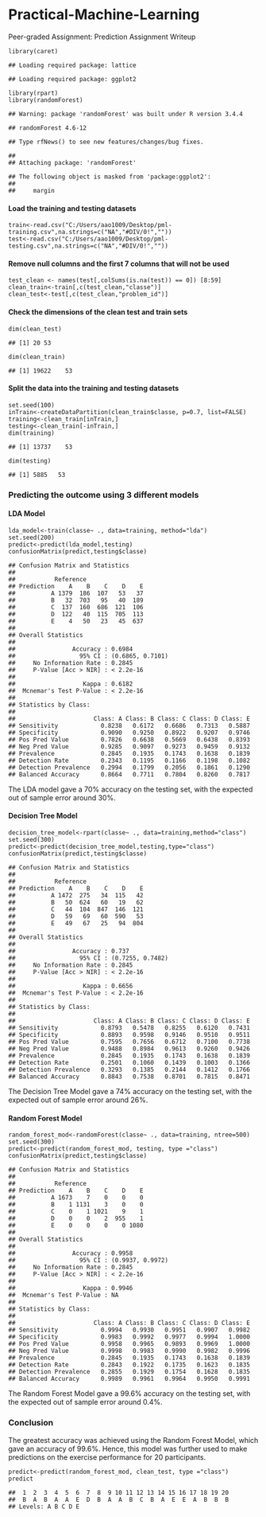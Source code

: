 # Practical-Machine-Learning
Peer-graded Assignment: Prediction Assignment Writeup

    library(caret)

    ## Loading required package: lattice

    ## Loading required package: ggplot2

    library(rpart)
    library(randomForest)

    ## Warning: package 'randomForest' was built under R version 3.4.4

    ## randomForest 4.6-12

    ## Type rfNews() to see new features/changes/bug fixes.

    ## 
    ## Attaching package: 'randomForest'

    ## The following object is masked from 'package:ggplot2':
    ## 
    ##     margin

#### Load the training and testing datasets

    train<-read.csv("C:/Users/aao1009/Desktop/pml-training.csv",na.strings=c("NA","#DIV/0!",""))
    test<-read.csv("C:/Users/aao1009/Desktop/pml-testing.csv",na.strings=c("NA","#DIV/0!",""))

#### Remove null columns and the first 7 columns that will not be used

    test_clean <- names(test[,colSums(is.na(test)) == 0]) [8:59]
    clean_train<-train[,c(test_clean,"classe")]
    clean_test<-test[,c(test_clean,"problem_id")]

#### Check the dimensions of the clean test and train sets

    dim(clean_test)

    ## [1] 20 53

    dim(clean_train)

    ## [1] 19622    53

#### Split the data into the training and testing datasets

    set.seed(100)
    inTrain<-createDataPartition(clean_train$classe, p=0.7, list=FALSE)
    training<-clean_train[inTrain,]
    testing<-clean_train[-inTrain,]
    dim(training)

    ## [1] 13737    53

    dim(testing)

    ## [1] 5885   53

### Predicting the outcome using 3 different models

#### LDA Model

    lda_model<-train(classe~ ., data=training, method="lda")
    set.seed(200)
    predict<-predict(lda_model,testing)
    confusionMatrix(predict,testing$classe)

    ## Confusion Matrix and Statistics
    ## 
    ##           Reference
    ## Prediction    A    B    C    D    E
    ##          A 1379  186  107   53   37
    ##          B   32  703   95   40  189
    ##          C  137  160  686  121  106
    ##          D  122   40  115  705  113
    ##          E    4   50   23   45  637
    ## 
    ## Overall Statistics
    ##                                           
    ##                Accuracy : 0.6984          
    ##                  95% CI : (0.6865, 0.7101)
    ##     No Information Rate : 0.2845          
    ##     P-Value [Acc > NIR] : < 2.2e-16       
    ##                                           
    ##                   Kappa : 0.6182          
    ##  Mcnemar's Test P-Value : < 2.2e-16       
    ## 
    ## Statistics by Class:
    ## 
    ##                      Class: A Class: B Class: C Class: D Class: E
    ## Sensitivity            0.8238   0.6172   0.6686   0.7313   0.5887
    ## Specificity            0.9090   0.9250   0.8922   0.9207   0.9746
    ## Pos Pred Value         0.7826   0.6638   0.5669   0.6438   0.8393
    ## Neg Pred Value         0.9285   0.9097   0.9273   0.9459   0.9132
    ## Prevalence             0.2845   0.1935   0.1743   0.1638   0.1839
    ## Detection Rate         0.2343   0.1195   0.1166   0.1198   0.1082
    ## Detection Prevalence   0.2994   0.1799   0.2056   0.1861   0.1290
    ## Balanced Accuracy      0.8664   0.7711   0.7804   0.8260   0.7817

The LDA model gave a 70% accuracy on the testing set, with the expected
out of sample error around 30%.

#### Decision Tree Model

    decision_tree_model<-rpart(classe~ ., data=training,method="class")
    set.seed(300)
    predict<-predict(decision_tree_model,testing,type="class")
    confusionMatrix(predict,testing$classe)

    ## Confusion Matrix and Statistics
    ## 
    ##           Reference
    ## Prediction    A    B    C    D    E
    ##          A 1472  275   34  115   42
    ##          B   50  624   60   19   62
    ##          C   44  104  847  146  121
    ##          D   59   69   60  590   53
    ##          E   49   67   25   94  804
    ## 
    ## Overall Statistics
    ##                                           
    ##                Accuracy : 0.737           
    ##                  95% CI : (0.7255, 0.7482)
    ##     No Information Rate : 0.2845          
    ##     P-Value [Acc > NIR] : < 2.2e-16       
    ##                                           
    ##                   Kappa : 0.6656          
    ##  Mcnemar's Test P-Value : < 2.2e-16       
    ## 
    ## Statistics by Class:
    ## 
    ##                      Class: A Class: B Class: C Class: D Class: E
    ## Sensitivity            0.8793   0.5478   0.8255   0.6120   0.7431
    ## Specificity            0.8893   0.9598   0.9146   0.9510   0.9511
    ## Pos Pred Value         0.7595   0.7656   0.6712   0.7100   0.7738
    ## Neg Pred Value         0.9488   0.8984   0.9613   0.9260   0.9426
    ## Prevalence             0.2845   0.1935   0.1743   0.1638   0.1839
    ## Detection Rate         0.2501   0.1060   0.1439   0.1003   0.1366
    ## Detection Prevalence   0.3293   0.1385   0.2144   0.1412   0.1766
    ## Balanced Accuracy      0.8843   0.7538   0.8701   0.7815   0.8471

The Decision Tree Model gave a 74% accuracy on the testing set, with the
expected out of sample error around 26%.

#### Random Forest Model

    random_forest_mod<-randomForest(classe~ ., data=training, ntree=500)
    set.seed(300)
    predict<-predict(random_forest_mod, testing, type ="class")
    confusionMatrix(predict,testing$classe)

    ## Confusion Matrix and Statistics
    ## 
    ##           Reference
    ## Prediction    A    B    C    D    E
    ##          A 1673    7    0    0    0
    ##          B    1 1131    3    0    0
    ##          C    0    1 1021    9    1
    ##          D    0    0    2  955    1
    ##          E    0    0    0    0 1080
    ## 
    ## Overall Statistics
    ##                                           
    ##                Accuracy : 0.9958          
    ##                  95% CI : (0.9937, 0.9972)
    ##     No Information Rate : 0.2845          
    ##     P-Value [Acc > NIR] : < 2.2e-16       
    ##                                           
    ##                   Kappa : 0.9946          
    ##  Mcnemar's Test P-Value : NA              
    ## 
    ## Statistics by Class:
    ## 
    ##                      Class: A Class: B Class: C Class: D Class: E
    ## Sensitivity            0.9994   0.9930   0.9951   0.9907   0.9982
    ## Specificity            0.9983   0.9992   0.9977   0.9994   1.0000
    ## Pos Pred Value         0.9958   0.9965   0.9893   0.9969   1.0000
    ## Neg Pred Value         0.9998   0.9983   0.9990   0.9982   0.9996
    ## Prevalence             0.2845   0.1935   0.1743   0.1638   0.1839
    ## Detection Rate         0.2843   0.1922   0.1735   0.1623   0.1835
    ## Detection Prevalence   0.2855   0.1929   0.1754   0.1628   0.1835
    ## Balanced Accuracy      0.9989   0.9961   0.9964   0.9950   0.9991

The Random Forest Model gave a 99.6% accuracy on the testing set, with
the expected out of sample error around 0.4%.

### Conclusion

The greatest accuracy was achieved using the Random Forest Model, which
gave an accuracy of 99.6%. Hence, this model was further used to make
predictions on the exercise performance for 20 participants.

    predict<-predict(random_forest_mod, clean_test, type ="class")
    predict

    ##  1  2  3  4  5  6  7  8  9 10 11 12 13 14 15 16 17 18 19 20 
    ##  B  A  B  A  A  E  D  B  A  A  B  C  B  A  E  E  A  B  B  B 
    ## Levels: A B C D E
